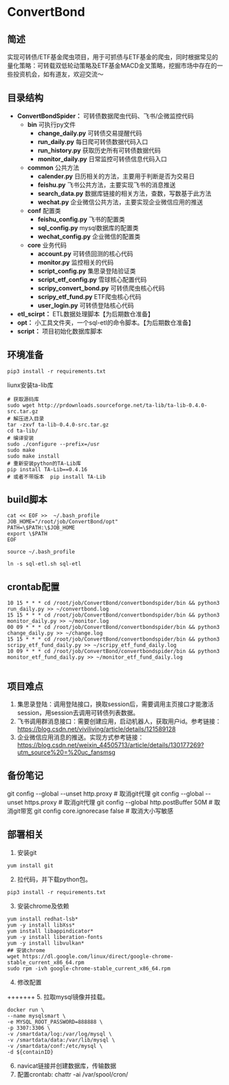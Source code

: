 # ConvertBond
## 简述
实现可转债/ETF基金爬虫项目，用于可抓债与ETF基金的爬虫，同时根据常见的量化策略：可转载双低轮动策略及ETF基金MACD金叉策略，挖掘市场中存在的一些投资机会，如有道友，欢迎交流～


## 目录结构
- **ConvertBondSpider：** 可转债数据爬虫代码、飞书/企微监控代码
  - **bin** 可执行py文件
    - **change_daily.py** 可转债交易提醒代码
    - **run_daily.py** 每日爬可转债数据代码入口
    - **run_history.py** 获取历史所有可转债数据代码
    - **monitor_daily.py** 日常监控可转债信息代码入口
  - **common** 公共方法
    - **calender.py** 日历相关的方法，主要用于判断是否为交易日
    - **feishu.py** 飞书公共方法，主要实现飞书的消息推送
    - **search_data.py** 数据库链接的相关方法，查数，写数基于此方法
    - **wechat.py** 企业微信公共方法，主要实现企业微信应用的推送
  - **conf** 配置类
    - **feishu_config.py** 飞书的配置类
    - **sql_config.py** mysql数据库的配置类
    - **wechat_config.py** 企业微信的配置类
  - **core** 业务代码
    - **account.py** 可转债回测的核心代码
    - **monitor.py** 监控相关的代码
    - **script_config.py** 集思录登陆验证类
    - **script_etf_config.py** 雪球核心配置代码
    - **scripy_convert_bond.py** 可转债爬虫核心代码
    - **scripy_etf_fund.py** ETF爬虫核心代码
    - **user_login.py** 可转债登陆核心代码
- **etl_scirpt：** ETL数据处理脚本【为后期数仓准备】
- **opt：** 小工具文件夹，一个sql-etl的命令脚本。【为后期数仓准备】
- **script：** 项目初始化数据库脚本

## 环境准备
```shell
pip3 install -r requirements.txt
```
liunx安装ta-lib库
```shell
# 获取源码库
sudo wget http://prdownloads.sourceforge.net/ta-lib/ta-lib-0.4.0-src.tar.gz
# 解压进入目录
tar -zxvf ta-lib-0.4.0-src.tar.gz
cd ta-lib/
# 编译安装
sudo ./configure --prefix=/usr  
sudo make
sudo make install
# 重新安装python的TA-Lib库
pip install TA-Lib==0.4.16
# 或者不带版本  pip install TA-Lib
```


## build脚本
```shell
cat << EOF >>  ~/.bash_profile
JOB_HOME="/root/job/ConvertBond/opt"
PATH=\$PATH:\$JOB_HOME
export \$PATH
EOF

source ~/.bash_profile

ln -s sql-etl.sh sql-etl
```

## crontab配置
```shell
10 15 * * * cd /root/job/ConvertBond/convertbondspider/bin && python3 run_daily.py >> ~/convertbond.log
15 15 * * * cd /root/job/ConvertBond/convertbondspider/bin && python3 monitor_daily.py >> ~/monitor.log 
00 09 * * * cd /root/job/ConvertBond/convertbondspider/bin && python3 change_daily.py >> ~/change.log 
15 15 * * * cd /root/job/ConvertBond/convertbondspider/bin && python3 scripy_etf_fund_daily.py >> ~/scripy_etf_fund_daily.log 
10 09 * * * cd /root/job/ConvertBond/convertbondspider/bin && python3 monitor_etf_fund_daily.py >> ~/monitor_etf_fund_daily.log 


```

## 项目难点
1. 集思录登陆：调用登陆接口，换取session后，需要调用主页接口才能激活session，用session去调用可转债列表数据。
2. 飞书调用群消息接口：需要创建应用，启动机器人，获取用户id。参考链接：https://blog.csdn.net/viviliving/article/details/121589128
3. 企业微信应用消息的推送。实现方式参考链接：https://blog.csdn.net/weixin_44505713/article/details/130177269?utm_source%20=%20uc_fansmsg

## 备份笔记
git config --global --unset http.proxy # 取消git代理
git config --global --unset https.proxy # 取消git代理
git config --global http.postBuffer 50M # 取消git带宽
git config core.ignorecase false # 取消大小写敏感



## 部署相关
1. 安装git
```
yum install git
```
2. 拉代码，并下载python包。
```
pip3 install -r requirements.txt
```
3. 安装chrome及依赖
``` shell
yum install redhat-lsb*
yum -y install libXss*
yum install libappindicator*
yum -y install liberation-fonts
yum -y install libvulkan*
## 安装chrome
wget https://dl.google.com/linux/direct/google-chrome-stable_current_x86_64.rpm
sudo rpm -ivh google-chrome-stable_current_x86_64.rpm
```
4. 修改配置

+++++++
5. 拉取mysql镜像并挂载。
```shell
docker run \
--name mysqlsmart \
-e MYSQL_ROOT_PASSWORD=888888 \
-p 3307:3306 \
-v /smartdata/log:/var/log/mysql \
-v /smartdata/data:/var/lib/mysql \
-v /smartdata/conf:/etc/mysql \
-d ${containID}
```
6. navicat链接并创建数据库，传输数据
7. 配置crontab: chattr -ai /var/spool/cron/



